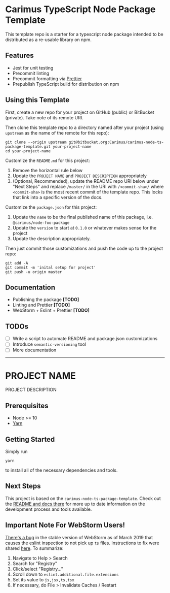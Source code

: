 # Carimus TypeScript Node Package Template

This template repo is a starter for a typescript node package intended to be distributed as a
re-usable library on npm.

## Features

 - Jest for unit testing
 - Precommit linting
 - Precommit formatting via [Prettier](https://prettier.io)
 - Prepublish TypeScript build for distribution on npm

## Using this Template

First, create a new repo for your project on GitHub (public) or BitBucket (private). Take note
of its remote URI.

Then clone this template repo to a directory named after your project (using `upstream` as the
name of the remote for this repo):

```
git clone --origin upstream git@bitbucket.org:Carimus/carimus-node-ts-package-template.git your-project-name
cd your-project-name
```

Customize the `README.md` for this project:

1. Remove the horizontal rule below
2. Update the `PROJECT NAME` and `PROJECT DESCRIPTION` appropriately
3. (Optional, Recommended), update the README repo URI below under "Next Steps" and replace
   `/master/` in the URI with `/<commit-sha>/` where `<commit-sha>` is the most recent commit
   of the template repo. This locks that link into a specific version of the docs.

Customize the `package.json` for this project:

1. Update the `name` to be the final published name of this package, i.e. `@carimus/node-foo-package`
2. Update the `version` to start at `0.1.0` or whatever makes sense for the project
3. Update the description appropriately.

Then just commit those customizations and push the code up to the project repo:

```
git add -A
git commit -m 'inital setup for project'
git push -u origin master
``` 

## Documentation

 - Publishing the package **[TODO]**
 - Linting and Prettier **[TODO]**
 - WebStorm + Eslint + Prettier **[TODO]**

## TODOs

 - [ ] Write a script to automate README and package.json customizations
 - [ ] Introduce `semantic-versioning` tool
 - [ ] More documentation

----------------------------------------

# PROJECT NAME

PROJECT DESCRIPTION

## Prerequisites

 - Node >= 10
 - [Yarn](https://yarnpkg.com)

## Getting Started

Simply run

```
yarn
```

to install all of the necessary dependencies and tools.

## Next Steps

This project is based on the `carimus-node-ts-package-template`. Check out the
[README and docs there](https://bitbucket.org/Carimus/carimus-node-ts-package-template/src/master/README.md)
for more up to date information on the development process and tools available.

## Important Note For WebStorm Users!

[There's a bug](https://youtrack.jetbrains.com/issue/WEB-36988) in the stable version of WebStorm
as of March 2019 that causes the eslint inspection to not pick up `ts` files. Instructions to fix
were shared [here](https://intellij-support.jetbrains.com/hc/en-us/community/posts/115000225170/comments/360000332879).
To summarize:

1. Navigate to Help > Search
2. Search for "Registry"
3. Click/select "Registry..."
4. Scroll down to `eslint.additional.file.extensions`
5. Set its value to `js,jsx,ts,tsx`
6. If necessary, do File > Invalidate Caches / Restart 
